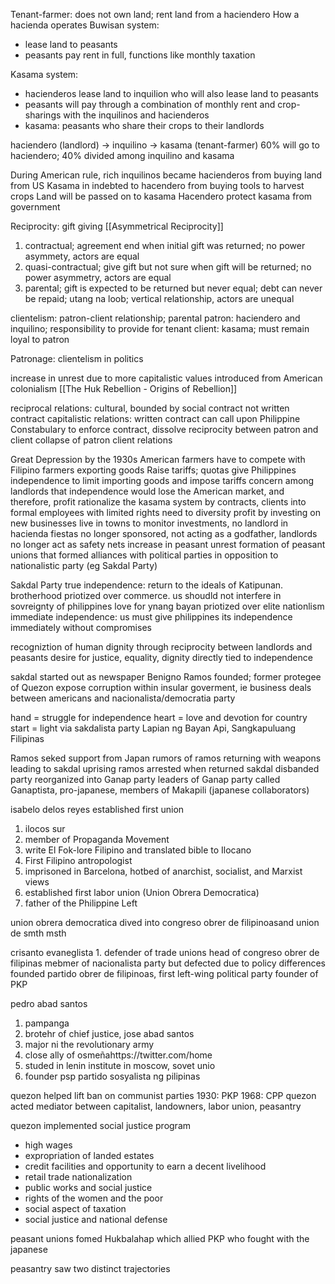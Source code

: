 Tenant-farmer: does not own land; rent land from a haciendero
How a hacienda operates
Buwisan system:
* lease land to peasants
* peasants pay rent in full, functions like monthly taxation

Kasama system:
* hacienderos lease land to inquilion who will also lease land to peasants
* peasants will pay through a combination of monthly rent and crop-sharings with the inquilinos and hacienderos
* kasama: peasants who share their crops to their landlords

haciendero (landlord) -> inquilino -> kasama (tenant-farmer)
60% will go to haciendero; 40% divided among inquilino and kasama

During American rule, rich inquilinos became hacienderos from buying land from US
Kasama in indebted to hacendero from buying tools to harvest crops
Land will be passed on to kasama
Hacendero protect kasama from government

Reciprocity: gift giving [[Asymmetrical Reciprocity]]
1. contractual; agreement end when initial gift was returned; no power asymmety, actors are equal
2. quasi-contractual; give gift but not sure when gift will be returned; no power asymmetry, actors are equal
3. parental; gift is expected to be returned but never equal; debt can never be repaid; utang na loob; vertical relationship, actors are unequal

clientelism: patron-client relationship; parental
patron: haciendero and inquilino; responsibility to provide for tenant
client: kasama; must remain loyal to patron

Patronage: clientelism in politics

increase in unrest due to more capitalistic values introduced from American colonialism
[[The Huk Rebellion - Origins of Rebellion]]

reciprocal relations: cultural, bounded by social contract not written contract
capitalistic relations: written contract
can call upon Philippine Constabulary to enforce contract, dissolve reciprocity between patron and client
collapse of patron client relations

Great Depression by the 1930s
American farmers have to compete with Filipino farmers exporting goods
Raise tariffs; quotas
give Philippines independence to limit importing goods and impose tariffs
concern among landlords that independence would lose the American market, and therefore, profit
rationalize the kasama system by contracts, clients into formal employees with limited rights
need to diversity profit by investing on new businesses
live in towns to monitor investments, no landlord in hacienda
fiestas no longer sponsored, not acting as a godfather, landlords no longer act as safety nets
increase in peasant unrest
formation of peasant unions that formed alliances with political parties in opposition to nationalistic party (eg Sakdal Party)

Sakdal Party
true independence:
return to the ideals of Katipunan. brotherhood priotized over commerce. us shoudld not interfere in sovreignty of philippines
love for ynang bayan priotized over elite nationlism
immediate independence:
us must give philippines its independence immediately without compromises

recogniztion of human dignity through reciprocity between landlords and peasants
desire for justice, equality, dignity directly tied to independence

sakdal started out as newspaper
Benigno Ramos founded; former protegee of Quezon
expose corruption within insular goverment, ie business deals between americans and nacionalista/democratia party

hand = struggle for independence
heart = love and devotion for country
start = light via sakdalista party
Lapian ng Bayan Api, Sangkapuluang Filipinas

Ramos seked support from Japan
rumors of ramos returning with weapons leading to sakdal uprising
ramos arrested when returned
sakdal disbanded
party reorganized into Ganap party
leaders of Ganap party called Ganaptista, pro-japanese, members of Makapili (japanese collaborators)


isabelo delos reyes established first union
1. ilocos sur
2. member of Propaganda Movement
3. write El Fok-lore Filipino and translated bible to Ilocano
4. First Filipino antropologist
5. imprisoned in Barcelona, hotbed of anarchist, socialist, and Marxist views
6. established first labor union (Union Obrera Democratica)
7. father of the Philippine Left


union obrera democratica
dived into congreso obrer de filipinoasand union de smth msth

crisanto evaneglista
1.
defender of trade unions
head of congreso obrer de filipinas
mebmer of nacionalista party but defected due to policy differences
founded partido obrer de filipinoas, first left-wing political party
founder of PKP

pedro abad santos
1. pampanga
2. brotehr of chief justice, jose abad santos
3. major ni the revolutionary army
4. close ally of osmeñahttps://twitter.com/home
5. studed in lenin institute in moscow, sovet unio
6. founder psp partido sosyalista ng pilipinas

quezon helped lift ban on communist parties
1930: PKP
1968: CPP
quezon acted mediator between capitalist, landowners, labor union, peasantry

quezon implemented social justice program
* high wages
* expropriation of landed estates
* credit facilities and opportunity to earn a decent livelihood
* retail trade nationalization
* public works and social justice
* rights of the women and the poor
* social aspect of taxation
* social justice and national defense

peasant unions fomed Hukbalahap which allied PKP who fought with the japanese

peasantry saw two distinct trajectories
